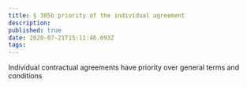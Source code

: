 ```yaml
---
title: § 305b priority of the individual agreement 
description: 
published: true
date: 2020-07-21T15:11:46.693Z
tags: 
---
```


Individual contractual agreements have priority over general terms and conditions
